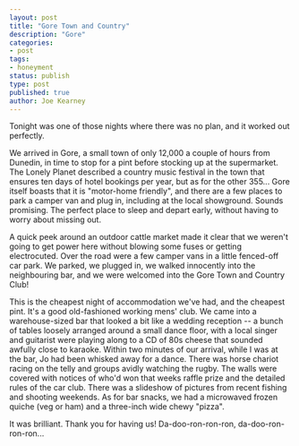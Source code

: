 ```yaml
---
layout: post
title: "Gore Town and Country"
description: "Gore"
categories:
- post
tags:
- honeyment
status: publish
type: post
published: true
author: Joe Kearney
---
```


Tonight was one of those nights where there was no plan, and it worked out perfectly.

We arrived in Gore, a small town of only 12,000 a couple of hours from Dunedin, in time to stop for a pint before stocking up at the supermarket. The Lonely Planet described a country music festival in the town that ensures ten days of hotel bookings per year, but as for the other 355... Gore itself boasts that it is "motor-home friendly", and there are a few places to park a camper van and plug in, including at the local showground. Sounds promising. The perfect place to sleep and depart early, without having to worry about missing out.

A quick peek around an outdoor cattle market made it clear that we weren't going to get power here without blowing some fuses or getting electrocuted. Over the road were a few camper vans in a little fenced-off car park. We parked, we plugged in, we walked innocently into the neighbouring bar, and we were welcomed into the Gore Town and Country Club!

This is the cheapest night of accommodation we've had, and the cheapest pint. It's a good old-fashioned working mens' club. We came into a warehouse-sized bar that looked a bit like a wedding reception -- a bunch of tables loosely arranged around a small dance floor, with a local singer and guitarist were playing along to a CD of 80s cheese that sounded awfully close to karaoke. Within two minutes of our arrival, while I was at the bar, Jo had been whisked away for a dance. There was horse chariot racing on the telly and groups avidly watching the rugby. The walls were covered with notices of who'd won that weeks raffle prize and the detailed rules of the car club. There was a slideshow of pictures from recent fishing and shooting weekends. As for bar snacks, we had a microwaved frozen quiche (veg or ham) and a three-inch wide chewy "pizza".

It was brilliant. Thank you for having us! Da-doo-ron-ron-ron, da-doo-ron-ron-ron...
